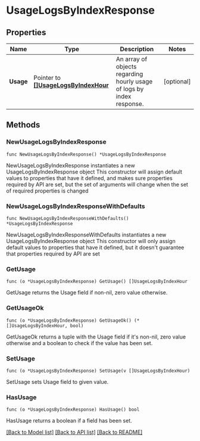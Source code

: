 # UsageLogsByIndexResponse

## Properties

Name | Type | Description | Notes
------------ | ------------- | ------------- | -------------
**Usage** | Pointer to [**[]UsageLogsByIndexHour**](UsageLogsByIndexHour.md) | An array of objects regarding hourly usage of logs by index response. | [optional] 

## Methods

### NewUsageLogsByIndexResponse

`func NewUsageLogsByIndexResponse() *UsageLogsByIndexResponse`

NewUsageLogsByIndexResponse instantiates a new UsageLogsByIndexResponse object
This constructor will assign default values to properties that have it defined,
and makes sure properties required by API are set, but the set of arguments
will change when the set of required properties is changed

### NewUsageLogsByIndexResponseWithDefaults

`func NewUsageLogsByIndexResponseWithDefaults() *UsageLogsByIndexResponse`

NewUsageLogsByIndexResponseWithDefaults instantiates a new UsageLogsByIndexResponse object
This constructor will only assign default values to properties that have it defined,
but it doesn't guarantee that properties required by API are set

### GetUsage

`func (o *UsageLogsByIndexResponse) GetUsage() []UsageLogsByIndexHour`

GetUsage returns the Usage field if non-nil, zero value otherwise.

### GetUsageOk

`func (o *UsageLogsByIndexResponse) GetUsageOk() (*[]UsageLogsByIndexHour, bool)`

GetUsageOk returns a tuple with the Usage field if it's non-nil, zero value otherwise
and a boolean to check if the value has been set.

### SetUsage

`func (o *UsageLogsByIndexResponse) SetUsage(v []UsageLogsByIndexHour)`

SetUsage sets Usage field to given value.

### HasUsage

`func (o *UsageLogsByIndexResponse) HasUsage() bool`

HasUsage returns a boolean if a field has been set.


[[Back to Model list]](../README.md#documentation-for-models) [[Back to API list]](../README.md#documentation-for-api-endpoints) [[Back to README]](../README.md)


